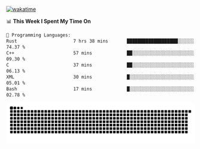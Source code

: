 [![wakatime](https://wakatime.com/badge/user/384f91c6-4eee-411f-8f3b-1b691f58a544.svg)](https://wakatime.com/@384f91c6-4eee-411f-8f3b-1b691f58a544)

<!--START_SECTION:waka-->
📊 **This Week I Spent My Time On** 

```text
💬 Programming Languages: 
Rust                     7 hrs 38 mins       ███████████████████░░░░░░   74.37 % 
C++                      57 mins             ██░░░░░░░░░░░░░░░░░░░░░░░   09.30 % 
C                        37 mins             ██░░░░░░░░░░░░░░░░░░░░░░░   06.13 % 
XML                      30 mins             █░░░░░░░░░░░░░░░░░░░░░░░░   05.01 % 
Bash                     17 mins             █░░░░░░░░░░░░░░░░░░░░░░░░   02.78 % 
```


<!--END_SECTION:waka-->

<picture>
  <source media="(prefers-color-scheme: dark)" srcset="https://raw.githubusercontent.com/fuwx295/fuwx295/output/github-contribution-grid-snake-dark.svg">
  <source media="(prefers-color-scheme: light)" srcset="https://raw.githubusercontent.com/fuwx295/fuwx295/output/github-contribution-grid-snake.svg">
  <img alt="github contribution grid snake animation" src="https://raw.githubusercontent.com/fuwx295/fuwx295/output/github-contribution-grid-snake.svg">
</picture>
